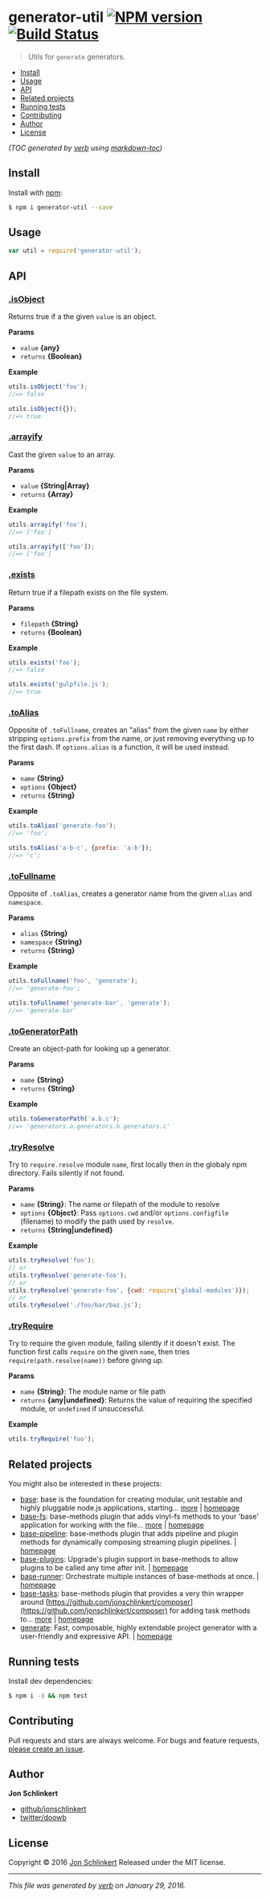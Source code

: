 # generator-util [![NPM version](https://img.shields.io/npm/v/generator-util.svg)](https://www.npmjs.com/package/generator-util) [![Build Status](https://img.shields.io/travis/jonschlinkert/generator-util.svg)](https://travis-ci.org/jonschlinkert/generator-util)

> Utils for `generate` generators.

- [Install](#install)
- [Usage](#usage)
- [API](#api)
- [Related projects](#related-projects)
- [Running tests](#running-tests)
- [Contributing](#contributing)
- [Author](#author)
- [License](#license)

_(TOC generated by [verb](https://github.com/verbose/verb) using [markdown-toc](https://github.com/jonschlinkert/markdown-toc))_

## Install

Install with [npm](https://www.npmjs.com/):

```sh
$ npm i generator-util --save
```

## Usage

```js
var util = require('generator-util');
```

## API

### [.isObject](index.js#L51)

Returns true if a the given `value` is an object.

**Params**

* `value` **{any}**
* `returns` **{Boolean}**

**Example**

```js
utils.isObject('foo');
//=> false

utils.isObject({});
//=> true
```

### [.arrayify](index.js#L70)

Cast the given `value` to an array.

**Params**

* `value` **{String|Array}**
* `returns` **{Array}**

**Example**

```js
utils.arrayify('foo');
//=> ['foo']

utils.arrayify(['foo']);
//=> ['foo']
```

### [.exists](index.js#L89)

Return true if a filepath exists on the file system.

**Params**

* `filepath` **{String}**
* `returns` **{Boolean}**

**Example**

```js
utils.exists('foo');
//=> false

utils.exists('gulpfile.js');
//=> true
```

### [.toAlias](index.js#L113)

Opposite of `.toFullname`, creates an "alias" from the given `name` by either stripping `options.prefix` from the name, or just removing everything up to the first dash. If `options.alias` is a function, it will be used instead.

**Params**

* `name` **{String}**
* `options` **{Object}**
* `returns` **{String}**

**Example**

```js
utils.toAlias('generate-foo');
//=> 'foo';

utils.toAlias('a-b-c', {prefix: 'a-b'});
//=> 'c';
```

### [.toFullname](index.js#L143)

Opposite of `.toAlias`, creates a generator name from the given `alias` and `namespace`.

**Params**

* `alias` **{String}**
* `namespace` **{String}**
* `returns` **{String}**

**Example**

```js
utils.toFullname('foo', 'generate');
//=> 'generate-foo';

utils.toFullname('generate-bar', 'generate');
//=> 'generate-bar'
```

### [.toGeneratorPath](index.js#L163)

Create an object-path for looking up a generator.

**Params**

* `name` **{String}**
* `returns` **{String}**

**Example**

```js
utils.toGeneratorPath('a.b.c');
//=> 'generators.a.generators.b.generators.c'
```

### [.tryResolve](index.js#L215)

Try to `require.resolve` module `name`, first locally then in the globaly npm directory. Fails silently if not found.

**Params**

* `name` **{String}**: The name or filepath of the module to resolve
* `options` **{Object}**: Pass `options.cwd` and/or `options.configfile` (filename) to modify the path used by `resolve`.
* `returns` **{String|undefined}**

**Example**

```js
utils.tryResolve('foo');
// or
utils.tryResolve('generate-foo');
// or
utils.tryResolve('generate-foo', {cwd: require('global-modules')});
// or
utils.tryResolve('./foo/bar/baz.js');
```

### [.tryRequire](index.js#L264)

Try to require the given module, failing silently if it doesn't exist. The function first calls `require` on the given `name`, then tries `require(path.resolve(name))` before giving up.

**Params**

* `name` **{String}**: The module name or file path
* `returns` **{any|undefined}**: Returns the value of requiring the specified module, or `undefined` if unsuccessful.

**Example**

```js
utils.tryRequire('foo');
```

## Related projects

You might also be interested in these projects:

* [base](https://www.npmjs.com/package/base): base is the foundation for creating modular, unit testable and highly pluggable node.js applications, starting… [more](https://www.npmjs.com/package/base) | [homepage](https://github.com/node-base/base)
* [base-fs](https://www.npmjs.com/package/base-fs): base-methods plugin that adds vinyl-fs methods to your 'base' application for working with the file… [more](https://www.npmjs.com/package/base-fs) | [homepage](https://github.com/jonschlinkert/base-fs)
* [base-pipeline](https://www.npmjs.com/package/base-pipeline): base-methods plugin that adds pipeline and plugin methods for dynamically composing streaming plugin pipelines. | [homepage](https://github.com/jonschlinkert/base-pipeline)
* [base-plugins](https://www.npmjs.com/package/base-plugins): Upgrade's plugin support in base-methods to allow plugins to be called any time after init. | [homepage](https://github.com/jonschlinkert/base-plugins)
* [base-runner](https://www.npmjs.com/package/base-runner): Orchestrate multiple instances of base-methods at once. | [homepage](https://github.com/jonschlinkert/base-runner)
* [base-tasks](https://www.npmjs.com/package/base-tasks): base-methods plugin that provides a very thin wrapper around [https://github.com/jonschlinkert/composer](https://github.com/jonschlinkert/composer) for adding task methods to… [more](https://www.npmjs.com/package/base-tasks) | [homepage](https://github.com/jonschlinkert/base-tasks)
* [generate](https://www.npmjs.com/package/generate): Fast, composable, highly extendable project generator with a user-friendly and expressive API. | [homepage](https://github.com/generate/generate)

## Running tests

Install dev dependencies:

```sh
$ npm i -d && npm test
```

## Contributing

Pull requests and stars are always welcome. For bugs and feature requests, [please create an issue](https://github.com/jonschlinkert/generator-util/issues/new).

## Author

**Jon Schlinkert**

* [github/jonschlinkert](https://github.com/jonschlinkert)
* [twitter/doowb](http://twitter.com/doowb)

## License

Copyright © 2016 [Jon Schlinkert](https://github.com/jonschlinkert)
Released under the MIT license.

***

_This file was generated by [verb](https://github.com/verbose/verb) on January 29, 2016._
